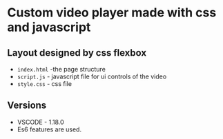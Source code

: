# Custom video player made with css and javascript

## Layout designed by css flexbox

- `index.html` -the page structure
- `script.js` - javascript file for ui controls of the video
- `style.css` - css file

## Versions

- VSCODE - 1.18.0
- Es6 features are used.
